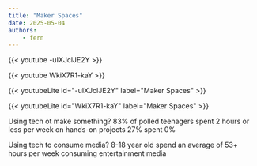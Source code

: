 ```yaml
---
title: "Maker Spaces"
date: 2025-05-04
authors:
    - fern
---
```


{{< youtube -uIXJclJE2Y >}}

{{< youtube WkiX7R1-kaY >}}

{{< youtubeLite id="-uIXJclJE2Y" label="Maker Spaces" >}}


{{< youtubeLite id="WkiX7R1-kaY" label="Maker Spaces" >}}

Using tech ot make something?
83% of polled teenagers spent 2 hours or less per week on hands-on projects
27% spent 0%

Using tech to consume media? 
8-18 year old spend an average of 53+ hours per week consuming entertainment media